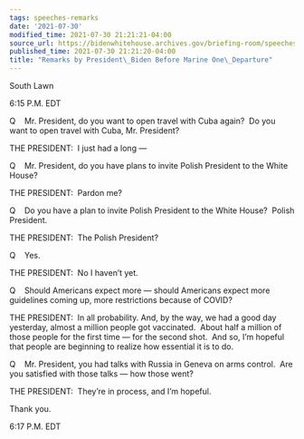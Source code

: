 ```yaml
---
tags: speeches-remarks
date: '2021-07-30'
modified_time: 2021-07-30 21:21:21-04:00
source_url: https://bidenwhitehouse.archives.gov/briefing-room/speeches-remarks/2021/07/30/remarks-by-president-biden-before-marine-one-departure-6/
published_time: 2021-07-30 21:21:20-04:00
title: "Remarks by President\_Biden Before Marine One\_Departure"
---
```

 
South Lawn

6:15 P.M. EDT      
  
Q    Mr. President, do you want to open travel with Cuba again?  Do you
want to open travel with Cuba, Mr. President?  
  
THE PRESIDENT:  I just had a long —    
  
Q    Mr. President, do you have plans to invite Polish President to the
White House?  
  
THE PRESIDENT:  Pardon me?  
  
Q    Do you have a plan to invite Polish President to the White House? 
Polish President.    
  
THE PRESIDENT:  The Polish President?  
  
Q    Yes.  
  
THE PRESIDENT:  No I haven’t yet.   
  
Q    Should Americans expect more — should Americans expect more
guidelines coming up, more restrictions because of COVID?  
  
THE PRESIDENT:  In all probability. And, by the way, we had a good day
yesterday, almost a million people got vaccinated.  About half a million
of those people for the first time — for the second shot.  And so, I’m
hopeful that people are beginning to realize how essential it is to
do.  
  
Q    Mr. President, you had talks with Russia in Geneva on arms
control.  Are you satisfied with those talks — how those went?  
  
THE PRESIDENT:  They’re in process, and I’m hopeful.  
  
Thank you.   
  
6:17 P.M. EDT

